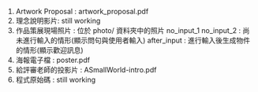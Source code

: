 1. Artwork Proposal : artwork_proposal.pdf
2. 理念說明影片: still working
3. 作品策展現場照片 : 位於 photo/ 資料夾中的照片
					no_input_1 no_input_2 : 尚未進行輸入的情形(顯示問句與使用者輸入)
					after_input : 進行輸入後生成物件的情形(顯示歡迎訊息)
4. 海報電子檔 : poster.pdf
5. 給評審老師的投影片 : ASmallWorld-intro.pdf
6. 程式原始碼 : still working
